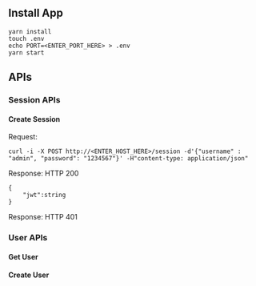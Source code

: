 ## Install App

```
yarn install
touch .env
echo PORT=<ENTER_PORT_HERE> > .env
yarn start
```

## APIs

### Session APIs

#### Create Session

Request:
```shell
curl -i -X POST http://<ENTER_HOST_HERE>/session -d'{"username" : "admin", "password": "1234567"}' -H"content-type: application/json"
```

Response: HTTP 200
```
{
    "jwt":string
}
```

Response: HTTP 401

### User APIs

#### Get User

#### Create User